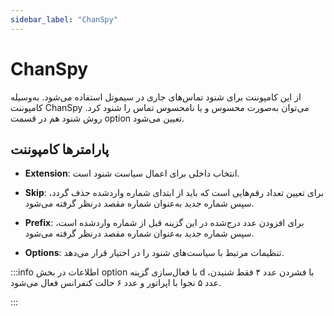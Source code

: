 ```yaml
---
sidebar_label: "ChanSpy"
---
```




# ChanSpy


از این کامپوننت برای شنود تماس‌‌های جاری در سیموتل استفاده می‌شود. به‌‌وسیله کامپوننت ChanSpy می‌‌توان به‌‌صورت محسوس و یا نامحسوس تماس را شنود کرد. روش شنود هم در قسمت option تعیین می‌شود.


## پارامترها کامپوننت

- **Extension**: انتخاب داخلی برای اعمال سیاست شنود است.

- **Skip**: برای تعیین تعداد رقم‌‌هایی است که باید از ابتدای شماره واردشده حذف گردد، سپس شماره جدید به‌‌عنوان شماره مقصد درنظر گرفته می‌‌شود.

- **Prefix**: برای افزودن عدد درج‌شده در این گزینه قبل از شماره واردشده است، سپس شماره جدید به‌‌عنوان شماره مقصد درنظر گرفته می‌‌شود.

- **Options**: تنظیمات مرتبط با سیاست‌‌های شنود را در اختیار قرار می‌دهد.

:::info اطلاعات
در بخش option با فعال‌سازی گزینه d با فشردن عدد ۴ فقط شنیدن، عدد ۵ نجوا با اپراتور و عدد ۶ حالت کنفرانس فعال می‌شود.

:::